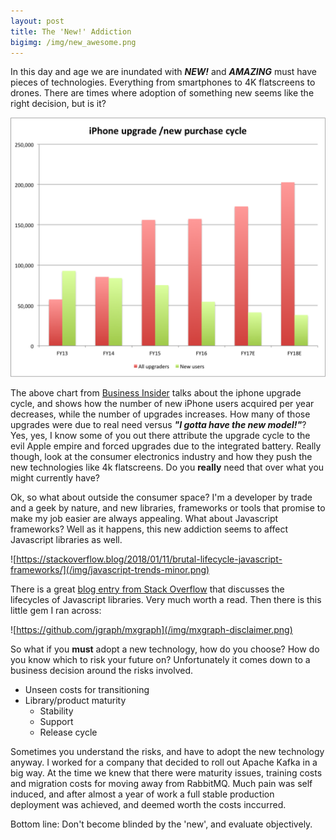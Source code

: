 ```yaml
---
layout: post
title: The 'New!' Addiction
bigimg: /img/new_awesome.png
---
```


In this day and age we are inundated with ***NEW!*** and ***AMAZING*** must have pieces of 
technologies. Everything from smartphones to 4K flatscreens to drones. There are times where
adoption of something new seems like the right decision, but is it?

![businessinsider.com](/img/iphone-upgrade.png)

The above chart from [Business Insider](http://www.businessinsider.com/iphone-upgrade-sales-data-2017-2) talks about the 
iphone upgrade cycle, and shows how the number of new iPhone users acquired per year decreases, while the number of 
upgrades increases. How many of those upgrades were due to real need versus ***"I gotta have the new model!"***? 
Yes, yes, I know some of you out there attribute the upgrade cycle to the evil Apple empire and forced upgrades due to 
the integrated battery. Really though, look at the consumer electronics industry and how they push the
new technologies like 4k flatscreens. Do you **really** need that over what you might currently have?

Ok, so what about outside the consumer space? I'm a developer by trade and a geek by nature, and new
libraries, frameworks or tools that promise to make my job easier are always appealing. What about 
Javascript frameworks? Well as it happens, this new addiction seems to affect Javascript libraries as well.

![https://stackoverflow.blog/2018/01/11/brutal-lifecycle-javascript-frameworks/](/img/javascript-trends-minor.png)

There is a great [blog entry from Stack Overflow](https://stackoverflow.blog/2018/01/11/brutal-lifecycle-javascript-frameworks/) that discusses 
the lifecycles of Javascript libraries. Very much worth a read. Then there is this little gem I ran across:

![https://github.com/jgraph/mxgraph](/img/mxgraph-disclaimer.png)

So what if you **must** adopt a new technology, how do you choose? How do you know which to risk your future on? Unfortunately
it comes down to a business decision around the risks involved. 

* Unseen costs for transitioning
* Library/product maturity
  + Stability
  + Support
  + Release cycle

Sometimes you understand the risks, and have to adopt the new technology anyway. I worked for a company that
decided to roll out Apache Kafka in a big way. At the time we knew that there were maturity issues, training costs
and migration costs for moving away from RabbitMQ. Much pain was self induced, and after almost a year of work
a full stable production deployment was achieved, and deemed worth the costs inccurred. 

Bottom line: Don't become blinded by the 'new', and evaluate objectively.
